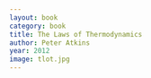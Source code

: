 ```yaml
---
layout: book
category: book
title: The Laws of Thermodynamics
author: Peter Atkins
year: 2012
image: tlot.jpg
---
```

